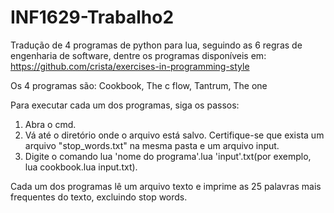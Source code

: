 # INF1629-Trabalho2

Tradução de 4 programas de python para lua, seguindo as 6 regras de engenharia de software, dentre os programas disponíveis em:
https://github.com/crista/exercises-in-programming-style

Os 4 programas são: Cookbook, The c flow, Tantrum, The one

Para executar cada um dos programas, siga os passos:
1. Abra o cmd.
2. Vá até o diretório onde o arquivo está salvo. Certifique-se que exista um arquivo "stop_words.txt" na mesma pasta e um arquivo input.
3. Digite o comando lua 'nome do programa'.lua 'input'.txt(por exemplo, lua cookbook.lua input.txt).

Cada um dos programas lê um arquivo texto e imprime as 25 palavras mais frequentes do texto, excluindo stop words.

